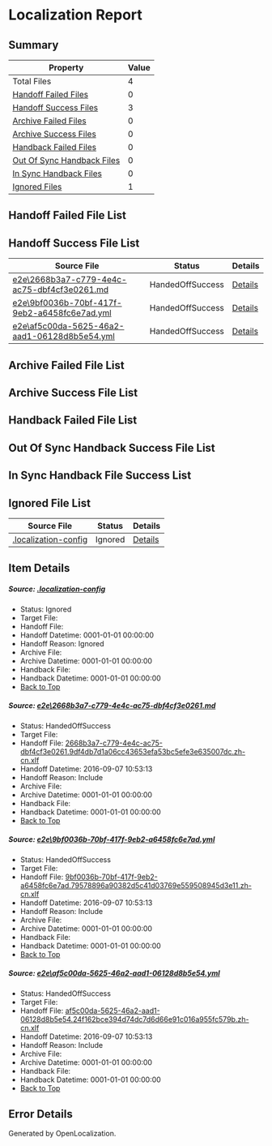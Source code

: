# <a name='report-top'></a> Localization Report

## Summary
 Property | Value 
 -------- | ----- 
 Total Files | 4
[ Handoff Failed Files ](#handoff-failed-list)| 0
[ Handoff Success Files ](#handoff-success-list)| 3
[ Archive Failed Files ](#archive-failed-list)| 0
[ Archive Success Files ](#archive-success-list)| 0
[ Handback Failed Files ](#handback-failed-list)| 0
[ Out Of Sync Handback Files ](#outofsync-handback-success-list)| 0
[ In Sync Handback Files ](#insync-handback-success-list)| 0
[ Ignored Files ](#ignored-list)| 1

## <a name='handoff-failed-list'></a> Handoff Failed File List

## <a name='handoff-success-list'></a> Handoff Success File List
 Source File | Status | Details 
 ----------- | ------ | ------- 
 [e2e\2668b3a7-c779-4e4c-ac75-dbf4cf3e0261.md](https://github.com/OpenLocalizationTestOrg/ol-test0/blob/406a86e087f8a2428665cea566d8c75faee0f94b/e2e/2668b3a7-c779-4e4c-ac75-dbf4cf3e0261.md) | HandedOffSuccess | [Details](#d30fec144c1dbf40f5087a6f181ff8b4a0a188eb1)
 [e2e\9bf0036b-70bf-417f-9eb2-a6458fc6e7ad.yml](https://github.com/OpenLocalizationTestOrg/ol-test0/blob/406a86e087f8a2428665cea566d8c75faee0f94b/e2e/9bf0036b-70bf-417f-9eb2-a6458fc6e7ad.yml) | HandedOffSuccess | [Details](#1cef0d8d1a899f8e6d0e71596012dde2108cc3a62)
 [e2e\af5c00da-5625-46a2-aad1-06128d8b5e54.yml](https://github.com/OpenLocalizationTestOrg/ol-test0/blob/406a86e087f8a2428665cea566d8c75faee0f94b/e2e/af5c00da-5625-46a2-aad1-06128d8b5e54.yml) | HandedOffSuccess | [Details](#f2462d0e4b003d79b56252ceb94c67b6b36c85f33)

## <a name='archive-failed-list'></a> Archive Failed File List

## <a name='archive-success-list'></a> Archive Success File List

## <a name='handback-failed-list'></a> Handback Failed File List

## <a name='outofsync-handback-success-list'></a> Out Of Sync Handback Success File List

## <a name='insync-handback-success-list'></a> In Sync Handback File Success List

## <a name='ignored-list'></a> Ignored File List
 Source File | Status | Details 
 ----------- | ------ | ------- 
 [.localization-config](https://github.com/OpenLocalizationTestOrg/ol-test0/blob/406a86e087f8a2428665cea566d8c75faee0f94b/.localization-config) | Ignored | [Details](#c268a05ecaa7ec85942ed632c29928ee5bd6da8d0)

## Item Details
##### <a name='c268a05ecaa7ec85942ed632c29928ee5bd6da8d0'></a> Source: [.localization-config](https://github.com/OpenLocalizationTestOrg/ol-test0/blob/406a86e087f8a2428665cea566d8c75faee0f94b/.localization-config)
* Status: Ignored
* Target File: 
* Handoff File: 
* Handoff Datetime: 0001-01-01 00:00:00
* Handoff Reason: Ignored
* Archive File: 
* Archive Datetime: 0001-01-01 00:00:00
* Handback File: 
* Handback Datetime: 0001-01-01 00:00:00
* [Back to Top](#report-top)

##### <a name='d30fec144c1dbf40f5087a6f181ff8b4a0a188eb1'></a> Source: [e2e\2668b3a7-c779-4e4c-ac75-dbf4cf3e0261.md](https://github.com/OpenLocalizationTestOrg/ol-test0/blob/406a86e087f8a2428665cea566d8c75faee0f94b/e2e/2668b3a7-c779-4e4c-ac75-dbf4cf3e0261.md)
* Status: HandedOffSuccess
* Target File: 
* Handoff File: [2668b3a7-c779-4e4c-ac75-dbf4cf3e0261.9df4db7d1a06cc43653efa53bc5efe3e635007dc.zh-cn.xlf](https://github.com/OpenLocalizationTestOrg/ol-test0-handoff/blob/6bedfbd1aa0d44e5793b9072c2e0933282432f73/ol-handoff/OpenLocalizationTestOrg/ol-test0-zhcn/yuwzho/ht/2668b3a7-c779-4e4c-ac75-dbf4cf3e0261.9df4db7d1a06cc43653efa53bc5efe3e635007dc.zh-cn.xlf)
* Handoff Datetime: 2016-09-07 10:53:13
* Handoff Reason: Include
* Archive File: 
* Archive Datetime: 0001-01-01 00:00:00
* Handback File: 
* Handback Datetime: 0001-01-01 00:00:00
* [Back to Top](#report-top)

##### <a name='1cef0d8d1a899f8e6d0e71596012dde2108cc3a62'></a> Source: [e2e\9bf0036b-70bf-417f-9eb2-a6458fc6e7ad.yml](https://github.com/OpenLocalizationTestOrg/ol-test0/blob/406a86e087f8a2428665cea566d8c75faee0f94b/e2e/9bf0036b-70bf-417f-9eb2-a6458fc6e7ad.yml)
* Status: HandedOffSuccess
* Target File: 
* Handoff File: [9bf0036b-70bf-417f-9eb2-a6458fc6e7ad.79578896a90382d5c41d03769e559508945d3e11.zh-cn.xlf](https://github.com/OpenLocalizationTestOrg/ol-test0-handoff/blob/6bedfbd1aa0d44e5793b9072c2e0933282432f73/ol-handoff/OpenLocalizationTestOrg/ol-test0-zhcn/yuwzho/ht/9bf0036b-70bf-417f-9eb2-a6458fc6e7ad.79578896a90382d5c41d03769e559508945d3e11.zh-cn.xlf)
* Handoff Datetime: 2016-09-07 10:53:13
* Handoff Reason: Include
* Archive File: 
* Archive Datetime: 0001-01-01 00:00:00
* Handback File: 
* Handback Datetime: 0001-01-01 00:00:00
* [Back to Top](#report-top)

##### <a name='f2462d0e4b003d79b56252ceb94c67b6b36c85f33'></a> Source: [e2e\af5c00da-5625-46a2-aad1-06128d8b5e54.yml](https://github.com/OpenLocalizationTestOrg/ol-test0/blob/406a86e087f8a2428665cea566d8c75faee0f94b/e2e/af5c00da-5625-46a2-aad1-06128d8b5e54.yml)
* Status: HandedOffSuccess
* Target File: 
* Handoff File: [af5c00da-5625-46a2-aad1-06128d8b5e54.24f162bce394d74dc7d6d66e91c016a955fc579b.zh-cn.xlf](https://github.com/OpenLocalizationTestOrg/ol-test0-handoff/blob/6bedfbd1aa0d44e5793b9072c2e0933282432f73/ol-handoff/OpenLocalizationTestOrg/ol-test0-zhcn/yuwzho/ht/af5c00da-5625-46a2-aad1-06128d8b5e54.24f162bce394d74dc7d6d66e91c016a955fc579b.zh-cn.xlf)
* Handoff Datetime: 2016-09-07 10:53:13
* Handoff Reason: Include
* Archive File: 
* Archive Datetime: 0001-01-01 00:00:00
* Handback File: 
* Handback Datetime: 0001-01-01 00:00:00
* [Back to Top](#report-top)


## Error Details

Generated by OpenLocalization.
